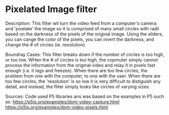 # Pixelated Image filter

Description: This filter wil turn the video feed from a computer's camera and 'pixelate' the image so it is comprised of many small circles with radii based on the darkness of the pixels of the original image. Using the sliders, you can cange the color of the pixels, you can invert the darkness, and change the # of circles (ie. resolution).

Boundray Cases: This filter breaks down if the number of circles is too high, or too low. WHen the # of circles is too high, the copmuter simply cannot process the information from the original video and relay it in pixels fast enough (i.e. it lags and freezes). When there are too few circles, the problem from one with the computer, to one with the user. When there are too few circles, the 'resolution' is so low it is very difficult to distiguish any detail, and instead, the filter simply looks like circles of varying sizes.

Sources: Code used P5 libraries ans was based on the examples in P5 such as: 
https://p5js.org/examples/dom-video-capture.html
https://p5js.org/examples/dom-video-pixels.html
